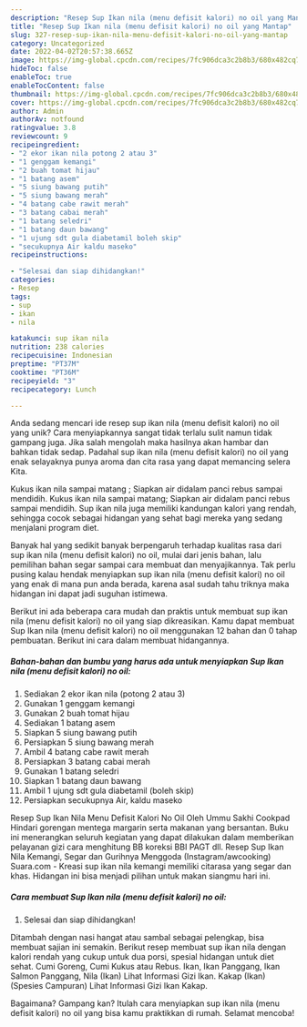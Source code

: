 ```yaml
---
description: "Resep Sup Ikan nila (menu defisit kalori) no oil yang Mantap"
title: "Resep Sup Ikan nila (menu defisit kalori) no oil yang Mantap"
slug: 327-resep-sup-ikan-nila-menu-defisit-kalori-no-oil-yang-mantap
category: Uncategorized
date: 2022-04-02T20:57:38.665Z
image: https://img-global.cpcdn.com/recipes/7fc906dca3c2b8b3/680x482cq70/sup-ikan-nila-menu-defisit-kalori-no-oil-foto-resep-utama.jpg
hideToc: false
enableToc: true
enableTocContent: false
thumbnail: https://img-global.cpcdn.com/recipes/7fc906dca3c2b8b3/680x482cq70/sup-ikan-nila-menu-defisit-kalori-no-oil-foto-resep-utama.jpg
cover: https://img-global.cpcdn.com/recipes/7fc906dca3c2b8b3/680x482cq70/sup-ikan-nila-menu-defisit-kalori-no-oil-foto-resep-utama.jpg
author: Admin
authorAv: notfound
ratingvalue: 3.8
reviewcount: 9
recipeingredient:
- "2 ekor ikan nila potong 2 atau 3"
- "1 genggam kemangi"
- "2 buah tomat hijau"
- "1 batang asem"
- "5 siung bawang putih"
- "5 siung bawang merah"
- "4 batang cabe rawit merah"
- "3 batang cabai merah"
- "1 batang seledri"
- "1 batang daun bawang"
- "1 ujung sdt gula diabetamil boleh skip"
- "secukupnya Air kaldu maseko"
recipeinstructions:

- "Selesai dan siap dihidangkan!"
categories:
- Resep
tags:
- sup
- ikan
- nila

katakunci: sup ikan nila 
nutrition: 238 calories
recipecuisine: Indonesian
preptime: "PT37M"
cooktime: "PT36M"
recipeyield: "3"
recipecategory: Lunch

---
```





Anda sedang mencari ide resep sup ikan nila (menu defisit kalori) no oil yang unik? Cara menyiapkannya sangat tidak terlalu sulit namun tidak gampang juga. Jika salah mengolah maka hasilnya akan hambar dan bahkan tidak sedap. Padahal sup ikan nila (menu defisit kalori) no oil yang enak selayaknya punya aroma dan cita rasa yang dapat memancing selera Kita.





Kukus ikan nila sampai matang ; Siapkan air didalam panci rebus sampai mendidih. Kukus ikan nila sampai matang; Siapkan air didalam panci rebus sampai mendidih. Sup ikan nila juga memiliki kandungan kalori yang rendah, sehingga cocok sebagai hidangan yang sehat bagi mereka yang sedang menjalani program diet.

Banyak hal yang sedikit banyak berpengaruh terhadap kualitas rasa dari sup ikan nila (menu defisit kalori) no oil, mulai dari jenis bahan, lalu pemilihan bahan segar sampai cara membuat dan menyajikannya. Tak perlu pusing kalau hendak menyiapkan sup ikan nila (menu defisit kalori) no oil yang enak di mana pun anda berada, karena asal sudah tahu triknya maka hidangan ini dapat jadi suguhan istimewa.






Berikut ini ada beberapa cara mudah dan praktis untuk membuat sup ikan nila (menu defisit kalori) no oil yang siap dikreasikan. Kamu dapat membuat Sup Ikan nila (menu defisit kalori) no oil menggunakan 12 bahan dan 0 tahap pembuatan. Berikut ini cara dalam membuat hidangannya.

<!--inarticleads1-->

##### Bahan-bahan dan bumbu yang harus ada untuk menyiapkan Sup Ikan nila (menu defisit kalori) no oil:

1. Sediakan 2 ekor ikan nila (potong 2 atau 3)
1. Gunakan 1 genggam kemangi
1. Gunakan 2 buah tomat hijau
1. Sediakan 1 batang asem
1. Siapkan 5 siung bawang putih
1. Persiapkan 5 siung bawang merah
1. Ambil 4 batang cabe rawit merah
1. Persiapkan 3 batang cabai merah
1. Gunakan 1 batang seledri
1. Siapkan 1 batang daun bawang
1. Ambil 1 ujung sdt gula diabetamil (boleh skip)
1. Persiapkan secukupnya Air, kaldu maseko


Resep Sup Ikan Nila Menu Defisit Kalori No Oil Oleh Ummu Sakhi Cookpad Hindari gorengan mentega margarin serta makanan yang bersantan. Buku ini menerangkan seluruh kegiatan yang dapat dilakukan dalam memberikan pelayanan gizi cara menghitung BB koreksi BBI PAGT dll. Resep Sup Ikan Nila Kemangi, Segar dan Gurihnya Menggoda (Instagram/awcooking) Suara.com - Kreasi sup ikan nila kemangi memiliki citarasa yang segar dan khas. Hidangan ini bisa menjadi pilihan untuk makan siangmu hari ini. 

<!--inarticleads2-->

##### Cara membuat Sup Ikan nila (menu defisit kalori) no oil:


1. Selesai dan siap dihidangkan!

Ditambah dengan nasi hangat atau sambal sebagai pelengkap, bisa membuat sajian ini semakin. Berikut resep membuat sup ikan nila dengan kalori rendah yang cukup untuk dua porsi, spesial hidangan untuk diet sehat. Cumi Goreng, Cumi Kukus atau Rebus. Ikan, Ikan Panggang, Ikan Salmon Panggang, Nila (Ikan) Lihat Informasi Gizi Ikan. Kakap (Ikan) (Spesies Campuran) Lihat Informasi Gizi Ikan Kakap. 

Bagaimana? Gampang kan? Itulah cara menyiapkan sup ikan nila (menu defisit kalori) no oil yang bisa kamu praktikkan di rumah. Selamat mencoba!
